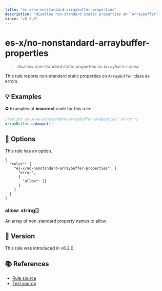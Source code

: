 ```yaml
---
title: "es-x/no-nonstandard-arraybuffer-properties"
description: "disallow non-standard static properties on `ArrayBuffer` class"
since: "v8.2.0"
---
```


# es-x/no-nonstandard-arraybuffer-properties
> disallow non-standard static properties on `ArrayBuffer` class

This rule reports non-standard static properties on `ArrayBuffer` class as errors.

## 💡 Examples

⛔ Examples of **incorrect** code for this rule:

<eslint-playground type="bad">

```js
/*eslint es-x/no-nonstandard-arraybuffer-properties: error */
ArrayBuffer.unknown();
```

</eslint-playground>

## 🔧 Options

This rule has an option.

```jsonc
{
  "rules": {
    "es-x/no-nonstandard-arraybuffer-properties": [
      "error",
      {
        "allow": []
      }
    ]
  }
}
```

### allow: string[]

An array of non-standard property names to allow.

## 🚀 Version

This rule was introduced in v8.2.0.

## 📚 References

- [Rule source](https://github.com/eslint-community/eslint-plugin-es-x/blob/master/lib/rules/no-nonstandard-arraybuffer-properties.js)
- [Test source](https://github.com/eslint-community/eslint-plugin-es-x/blob/master/tests/lib/rules/no-nonstandard-arraybuffer-properties.js)
